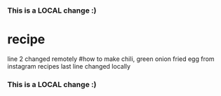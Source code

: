 ### This is a LOCAL change :)
# recipe
line 2 changed remotely
#how to make chili, green onion fried egg from instagram recipes
last line changed locally
### This is a LOCAL change :)